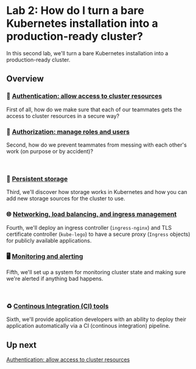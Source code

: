 # Lab 2: How do I turn a bare Kubernetes installation into a production-ready cluster?

In this second lab, we'll turn a bare Kubernetes installation into a production-ready cluster.

## Overview

### 🔐 [Authentication: allow access to cluster resources](/labs/lab2/authentication.md)

First of all, how do we make sure that each of our teammates gets the access to cluster resources in a secure way?

### 👤 [Authorization: manage roles and users](/labs/lab2/authorization.md)

Second, how do we prevent teammates from messing with each other's work (on purpose or by accident)?

<br>

### 💾 [Persistent storage](/labs/lab2/)

Third, we'll discover how storage works in Kubernetes and how you can add new storage sources for the cluster to use.

### 🌐 [Networking, load balancing, and ingress management](/labs/lab2/)

Fourth, we'll deploy an ingress controller (`ingress-nginx`) and TLS certificate controller (`kube-lego`) to have a secure proxy (`Ingress` objects) for publicly available applications.

### 🖥 [Monitoring and alerting](/labs/lab2/)

Fifth, we'll set up a system for monitoring cluster state and making sure we're alerted if anything bad happens.

<br>

### ♻️ [Continous Integration (CI) tools](/labs/lab2/)

Sixth, we'll provide application developers with an ability to deploy their application automatically via a CI (continous integration) pipeline.

## Up next

[Authentication: allow access to cluster resources](/labs/lab2/authentication.md)
